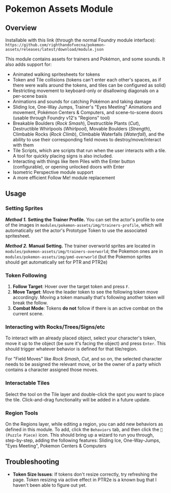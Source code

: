# Pokemon Assets Module

## Overview

Installable with this link (through the normal Foundry module interface): `https://github.com/righthandofvecna/pokemon-assets/releases/latest/download/module.json`

This module contains assets for trainers and Pokémon, and some sounds. It also adds support for:

- Animated walking spritesheets for tokens
- Token and Tile collisions (tokens can't enter each other's spaces, as if there were walls around the tokens, and tiles can be configured as solid)
- Restricting movement to keyboard-only or disallowing diagonals on a per-scene basis
- Animations and sounds for catching Pokémon and taking damage
- Sliding Ice, One-Way Jumps, Trainer's "Eyes Meeting" Animations and movement, Pokémon Centers & Computers, and scene-to-scene doors (usable through Foundry v12's "Regions" tool)
- Breakable Boulders (*Rock Smash*), Destructible Plants (*Cut*), Destructible Whirlpools (*Whirlpool*), Movable Boulders (*Strength*), Climbable Rocks (*Rock Climb*), Climbable Waterfalls (*Waterfall*), and the ability to use their corresponding field moves to destroy/move/interact with them
- Tile Scripts, which are scripts that run when the user interacts with a tile. A tool for quickly placing signs is also included.
- Interacting with things like Item Piles with the Enter button (configurable), or opening unlocked doors with Enter
- Isometric Perspective module support
- A more efficient Follow Me! module replacement

## Usage

### Setting Sprites

***Method 1.*** **Setting the Trainer Profile.** You can set the actor's profile to one of the images in `modules/pokemon-assets/img/trainers-profile`, which will automatically set the actor's Prototype Token to use the associated spritesheet.

***Method 2.*** **Manual Setting.** The trainer overworld sprites are located in `modules/pokemon-assets/img/trainers-overworld`; the Pokemon ones are in `modules/pokemon-assets/img/pmd-overworld` (but the Pokemon sprites should get automatically set for PTR and PTR2e)


### Token Following

1. **Follow Target**: Hover over the target token and press `F`.
2. **Move Target**: Move the leader token to see the following token move accordingly. Moving a token manually that's following another token will break the follow.
3. **Combat Mode**: Tokens **do not** follow if there is an active combat on the current scene.

### Interacting with Rocks/Trees/Signs/etc

To interact with an already placed object, select your character's token, move it up to the object (be sure it's facing the object) and press `Enter`. This should trigger whatever behavior is defined for that tile/region.

For "Field Moves" like *Rock Smash*, *Cut*, and so on, the selected character needs to be assigned the relevant move, or be the owner of a party which contains a character assigned those moves.

### Interactable Tiles

Select the tool on the Tile layer and double-click the spot you want to place the tile. Click-and-drag functionality will be added in a future update.

### Region Tools

On the Regions layer, while editing a region, you can add new behaviors as defined in this module. To add, click the `Behaviors` tab, and then click the `🧩 (Puzzle Piece)` icon. This should bring up a wizard to run you through, step-by-step, adding the following features: Sliding Ice, One-Way-Jumps, "Eyes Meeting", Pokemon Centers & Computers

## Troubleshooting

- **Token Size Issues**: If tokens don't resize correctly, try refreshing the page. Token resizing via active effect in PTR2e is a known bug that I haven't been able to figure out yet.

